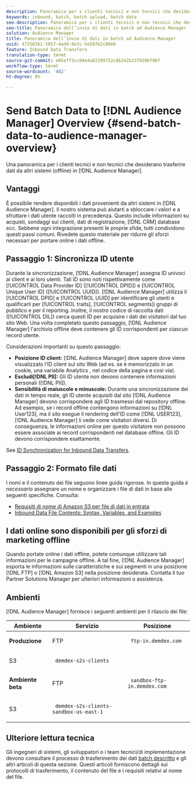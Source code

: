 ```yaml
---
description: Panoramica per i clienti tecnici e non tecnici che desiderano portare i dati di altri sistemi (offline) in  Audience Manager.
keywords: inbound, batch, batch upload, batch data
seo-description: Panoramica per i clienti tecnici e non tecnici che desiderano portare i dati di altri sistemi (offline) in  Audience Manager. A questo scopo, usate l’opzione di caricamento batch in  Audience Manager.
seo-title: Panoramica dell’invio di dati in batch ad Audience Manager
solution: Audience Manager
title: Panoramica dell’invio di dati in batch ad Audience Manager
uuid: 472583b1-5057-4add-8e3c-5e50762c88e0
feature: Inbound Data Transfers
translation-type: tm+mt
source-git-commit: e05eff3cc04e4a82399752c862e2b2370286f96f
workflow-type: tm+mt
source-wordcount: '482'
ht-degree: 8%

---
```



# Send Batch Data to [!DNL Audience Manager] Overview {#send-batch-data-to-audience-manager-overview}

Una panoramica per i clienti tecnici e non tecnici che desiderano trasferire dati da altri sistemi (offline) in [!DNL Audience Manager].

## Vantaggi

È possibile rendere disponibili i dati provenienti da altri sistemi in [!DNL Audience Manager]. Il nostro sistema può aiutarti a sbloccare i valori e a sfruttare i dati utente raccolti in precedenza. Questo include informazioni su acquisti, sondaggi sui clienti, dati di registrazione, [!DNL CRM] database ecc. Sebbene ogni integrazione presenti le proprie sfide, tutti condividono questi passi comuni. Rivedete questo materiale per ridurre gli sforzi necessari per portare online i dati offline.

## Passaggio 1: Sincronizza ID utente

Durante la sincronizzazione, [!DNL Audience Manager] assegna ID univoci ai client e ai loro utenti. Tali ID sono noti rispettivamente come [!UICONTROL Data Provider ID] ([!UICONTROL DPID]) e [!UICONTROL Unique User ID] ([!UICONTROL UUID]). [!DNL Audience Manager] utilizza il [!UICONTROL DPID] e [!UICONTROL UUID] per identificare gli utenti e qualificarli per [!UICONTROL traits], [!UICONTROL segments]i gruppi di pubblico e per il reporting. Inoltre, il nostro codice di raccolta dati ([!UICONTROL DIL]) cerca questi ID per acquisire i dati dei visitatori dal tuo sito Web. Una volta completato questo passaggio, [!DNL Audience Manager] l&#39;archivio offline deve contenere gli ID corrispondenti per ciascun record utente.

Considerazioni importanti su questo passaggio:

* **Posizione ID client:** [!DNL Audience Manager] deve sapere dove viene visualizzato l’ID client sul sito Web (ad es. se è memorizzato in un cookie, una variabile Analytics , nel codice della pagina e così via).
* **Escludi[!DNL PII]:** Gli ID utente non devono contenere informazioni personali ([!DNL PII]).
* **Sensibilità di maiuscole e minuscole:** Durante una sincronizzazione dei dati in tempo reale, gli ID utente acquisiti dal sito [!DNL Audience Manager] devono corrispondere agli ID trasmessi dal repository offline. Ad esempio, se i record offline contengono informazioni su [!DNL User123], ma il sito esegue il rendering dell&#39;ID come [!DNL USER123], [!DNL Audience Manager] li vede come visitatori diversi. Di conseguenza, le informazioni online per questo visitatore non possono essere associate ai record corrispondenti nel database offline. Gli ID devono corrispondere esattamente.

See [ID Synchronization for Inbound Data Transfers](../../../integration/sending-audience-data/batch-data-transfer-explained/id-sync-http.md).

## Passaggio 2: Formato file dati

I nomi e il contenuto dei file seguono linee guida rigorose. In questa guida *è necessario* assegnare un nome e organizzare i file di dati in base alle seguenti specifiche. Consulta:

* [Requisiti di nome di Amazon S3 per file di dati in entrata](../../../integration/sending-audience-data/batch-data-transfer-explained/inbound-s3-filenames.md)
* [Inbound Data File Contents: Syntax, Variables, and Examples](../../../integration/sending-audience-data/batch-data-transfer-explained/inbound-file-contents.md)

## I dati online sono disponibili per gli sforzi di marketing offline

Quando portate online i dati offline, potete comunque utilizzare tali informazioni per le campagne offline. A tal fine, [!DNL Audience Manager] esporta le informazioni sulle caratteristiche e sui segmenti in una posizione [!DNL FTP] o [!DNL Amazon S3] nella posizione desiderata. Contatta il tuo Partner Solutions Manager per ulteriori informazioni o assistenza.

## Ambienti

[!DNL Audience Manager] fornisce i seguenti ambienti per il rilascio dei file:

<table id="table_A61AA64578944B23B5A7355F2A76E882"> 
 <thead> 
  <tr> 
   <th colname="col1" class="entry"> Ambiente </th> 
   <th colname="col02" class="entry"> Servizio </th> 
   <th colname="col2" class="entry"> Posizione </th> 
  </tr> 
 </thead>
 <tbody> 
  <tr> 
   <td colname="col1" morerows="1"> <b>Produzione</b> </td> 
   <td colname="col02"> FTP </td> 
   <td colname="col2"> <p> <code> ftp-in.demdex.com</code> </p> </td> 
  </tr> 
  <tr> 
   <td colname="col02"> S3 </td> 
   <td colname="col2"> <p> <code> demdex-s2s-clients</code> </p> </td> 
  </tr> 
  <tr> 
   <td colname="col1" morerows="1"> <b>Ambiente beta</b> </td> 
   <td colname="col02"> FTP </td> 
   <td colname="col2"> <p><code> sandbox-ftp-in.demdex.com</code> </p> </td> 
  </tr> 
  <tr> 
   <td colname="col02"> S3 </td> 
   <td colname="col2"> <p> <code> demdex-s2s-clients-sandbox-us-east-1</code> </p> </td> 
  </tr> 
 </tbody> 
</table>

## Ulteriore lettura tecnica

Gli ingegneri di sistemi, gli sviluppatori o i team tecnici/di implementazione devono consultare il processo di trasferimento dei dati [batch descritto](../../../integration/sending-audience-data/batch-data-transfer-explained/batch-data-transfer-explained.md) e gli altri articoli di questa sezione. Questi articoli forniscono dettagli sui protocolli di trasferimento, il contenuto del file e i requisiti relativi al nome del file.
